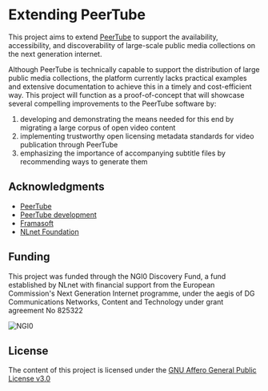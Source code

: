 # Extending PeerTube

This project aims to extend [PeerTube](https://joinpeertube.org/) to support the availability, accessibility, and discoverability of large-scale public media collections on the next generation internet.

Although PeerTube is technically capable to support the distribution of large public media collections, the platform currently lacks practical examples and extensive documentation to achieve this in a timely and cost-efficient way. This project will function as a proof-of-concept that will showcase several compelling improvements to the PeerTube software by:

1. developing and demonstrating the means needed for this end by migrating a large corpus of open video content
2. implementing trustworthy open licensing metadata standards for video publication through PeerTube
3. emphasizing the importance of accompanying subtitle files by recommending ways to generate them

## Acknowledgments

* [PeerTube](https://joinpeertube.org/)
* [PeerTube development](https://github.com/Chocobozzz/PeerTube)
* [Framasoft](https://framasoft.org/)
* [NLnet Foundation](https://nlnet.nl/)

## Funding

This project was funded through the NGI0 Discovery Fund, a fund established by NLnet with financial support from the European Commission's Next Generation Internet programme, under the aegis of DG Communications Networks, Content and Technology under grant agreement No 825322

![NGI0](https://nlnet.nl/image/logos/NGI0_tag.png)

## License

The content of this project is licensed under the [GNU Affero General Public License v3.0](LICENSE.md)
